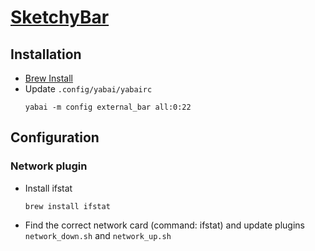 # [SketchyBar](https://github.com/FelixKratz/SketchyBar)

## Installation
- [Brew Install](https://felixkratz.github.io/SketchyBar/setup)
- Update `.config/yabai/yabairc`
  ```
  yabai -m config external_bar all:0:22
  ```

## Configuration
### Network plugin
- Install ifstat
  ```shell
  brew install ifstat
  ```
- Find the correct network card (command: ifstat) and update plugins `network_down.sh` and `network_up.sh` 
